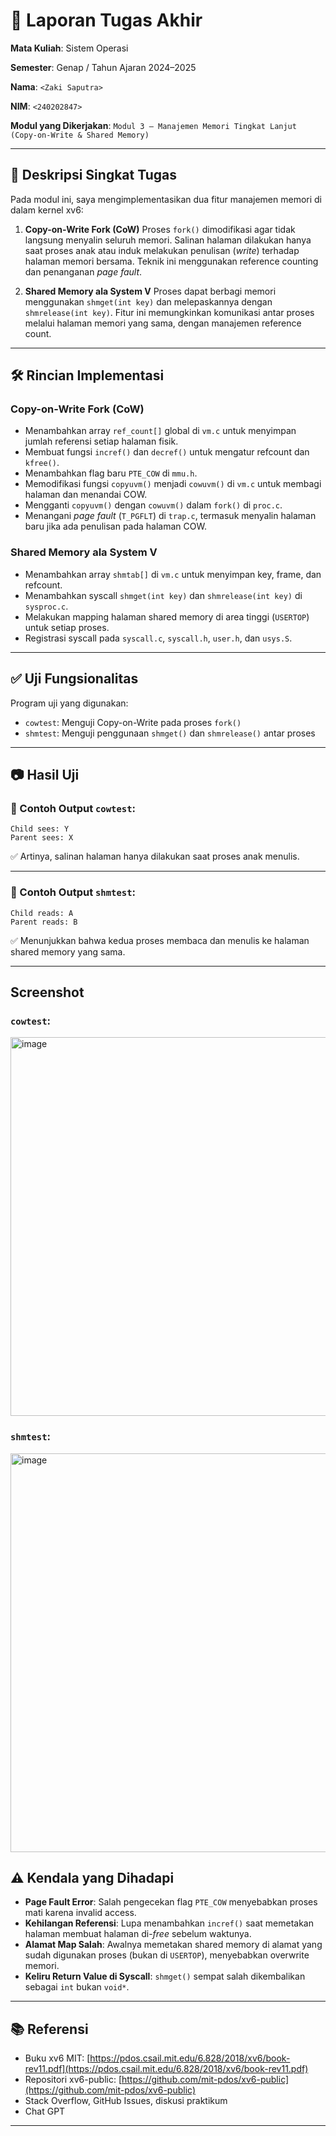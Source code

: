 # 📝 Laporan Tugas Akhir

**Mata Kuliah**: Sistem Operasi

**Semester**: Genap / Tahun Ajaran 2024–2025

**Nama**: `<Zaki Saputra>`

**NIM**: `<240202847>`

**Modul yang Dikerjakan**:
`Modul 3 – Manajemen Memori Tingkat Lanjut (Copy-on-Write & Shared Memory)`

---

## 📌 Deskripsi Singkat Tugas

Pada modul ini, saya mengimplementasikan dua fitur manajemen memori di dalam kernel xv6:

1. **Copy-on-Write Fork (CoW)**
   Proses `fork()` dimodifikasi agar tidak langsung menyalin seluruh memori. Salinan halaman dilakukan hanya saat proses anak atau induk melakukan penulisan (*write*) terhadap halaman memori bersama. Teknik ini menggunakan reference counting dan penanganan *page fault*.

2. **Shared Memory ala System V**
   Proses dapat berbagi memori menggunakan `shmget(int key)` dan melepaskannya dengan `shmrelease(int key)`. Fitur ini memungkinkan komunikasi antar proses melalui halaman memori yang sama, dengan manajemen reference count.

---

## 🛠️ Rincian Implementasi

### Copy-on-Write Fork (CoW)

* Menambahkan array `ref_count[]` global di `vm.c` untuk menyimpan jumlah referensi setiap halaman fisik.
* Membuat fungsi `incref()` dan `decref()` untuk mengatur refcount dan `kfree()`.
* Menambahkan flag baru `PTE_COW` di `mmu.h`.
* Memodifikasi fungsi `copyuvm()` menjadi `cowuvm()` di `vm.c` untuk membagi halaman dan menandai COW.
* Mengganti `copyuvm()` dengan `cowuvm()` dalam `fork()` di `proc.c`.
* Menangani *page fault* (`T_PGFLT`) di `trap.c`, termasuk menyalin halaman baru jika ada penulisan pada halaman COW.

### Shared Memory ala System V

* Menambahkan array `shmtab[]` di `vm.c` untuk menyimpan key, frame, dan refcount.
* Menambahkan syscall `shmget(int key)` dan `shmrelease(int key)` di `sysproc.c`.
* Melakukan mapping halaman shared memory di area tinggi (`USERTOP`) untuk setiap proses.
* Registrasi syscall pada `syscall.c`, `syscall.h`, `user.h`, dan `usys.S`.

---

## ✅ Uji Fungsionalitas

Program uji yang digunakan:

* `cowtest`: Menguji Copy-on-Write pada proses `fork()`
* `shmtest`: Menguji penggunaan `shmget()` dan `shmrelease()` antar proses

---

## 📷 Hasil Uji

### 📍 Contoh Output `cowtest`:

```
Child sees: Y
Parent sees: X
```

✅ Artinya, salinan halaman hanya dilakukan saat proses anak menulis.

---

### 📍 Contoh Output `shmtest`:

```
Child reads: A
Parent reads: B
```

✅ Menunjukkan bahwa kedua proses membaca dan menulis ke halaman shared memory yang sama.

---

## Screenshot
### `cowtest`:
<img width="900" height="606" alt="image" src="https://github.com/user-attachments/assets/1d975daf-5a8d-47e0-a540-9f3c7cb9c2b9" />

### `shmtest`:
<img width="1009" height="638" alt="image" src="https://github.com/user-attachments/assets/5859c6b7-da9b-42fc-b8d0-b17d0fbaa518" />


## ⚠️ Kendala yang Dihadapi

* **Page Fault Error**: Salah pengecekan flag `PTE_COW` menyebabkan proses mati karena invalid access.
* **Kehilangan Referensi**: Lupa menambahkan `incref()` saat memetakan halaman membuat halaman di-*free* sebelum waktunya.
* **Alamat Map Salah**: Awalnya memetakan shared memory di alamat yang sudah digunakan proses (bukan di `USERTOP`), menyebabkan overwrite memori.
* **Keliru Return Value di Syscall**: `shmget()` sempat salah dikembalikan sebagai `int` bukan `void*`.

---

## 📚 Referensi

* Buku xv6 MIT: [https://pdos.csail.mit.edu/6.828/2018/xv6/book-rev11.pdf](https://pdos.csail.mit.edu/6.828/2018/xv6/book-rev11.pdf)
* Repositori xv6-public: [https://github.com/mit-pdos/xv6-public](https://github.com/mit-pdos/xv6-public)
* Stack Overflow, GitHub Issues, diskusi praktikum
* Chat GPT

---
